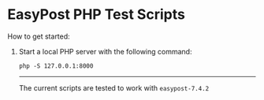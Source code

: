 # EasyPost PHP Test Scripts
How to get started: 
<ol>
  <li>Start a local PHP server with the following command: </li>

    php -S 127.0.0.1:8000

---

The current scripts are tested to work with `easypost-7.4.2`
